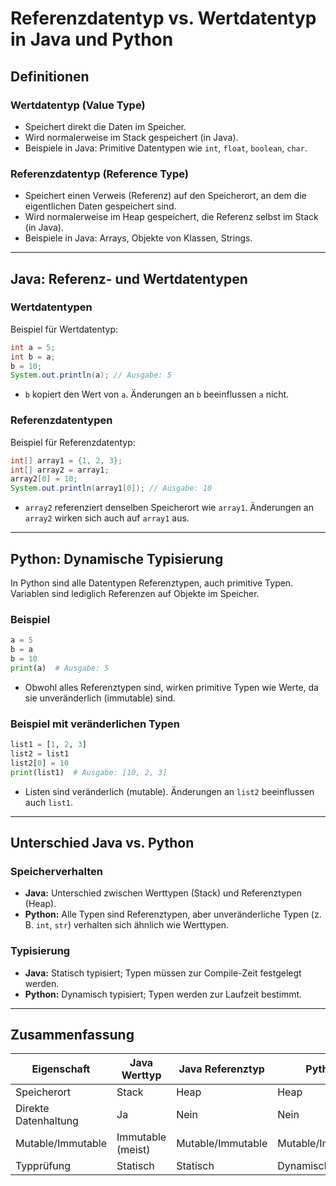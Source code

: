 # Referenzdatentyp vs. Wertdatentyp in Java und Python

## Definitionen

### Wertdatentyp (Value Type)
- Speichert direkt die Daten im Speicher.
- Wird normalerweise im Stack gespeichert (in Java).
- Beispiele in Java: Primitive Datentypen wie `int`, `float`, `boolean`, `char`.

### Referenzdatentyp (Reference Type)
- Speichert einen Verweis (Referenz) auf den Speicherort, an dem die eigentlichen Daten gespeichert sind.
- Wird normalerweise im Heap gespeichert, die Referenz selbst im Stack (in Java).
- Beispiele in Java: Arrays, Objekte von Klassen, Strings.

---

## Java: Referenz- und Wertdatentypen

### Wertdatentypen

Beispiel für Wertdatentyp:
```java
int a = 5;
int b = a;
b = 10;
System.out.println(a); // Ausgabe: 5
```
- `b` kopiert den Wert von `a`. Änderungen an `b` beeinflussen `a` nicht.

### Referenzdatentypen

Beispiel für Referenzdatentyp:
```java
int[] array1 = {1, 2, 3};
int[] array2 = array1;
array2[0] = 10;
System.out.println(array1[0]); // Ausgabe: 10
```
- `array2` referenziert denselben Speicherort wie `array1`. Änderungen an `array2` wirken sich auch auf `array1` aus.

---

## Python: Dynamische Typisierung

In Python sind alle Datentypen Referenztypen, auch primitive Typen. Variablen sind lediglich Referenzen auf Objekte im Speicher.

### Beispiel
```python
a = 5
b = a
b = 10
print(a)  # Ausgabe: 5
```
- Obwohl alles Referenztypen sind, wirken primitive Typen wie Werte, da sie unveränderlich (immutable) sind.

### Beispiel mit veränderlichen Typen
```python
list1 = [1, 2, 3]
list2 = list1
list2[0] = 10
print(list1)  # Ausgabe: [10, 2, 3]
```
- Listen sind veränderlich (mutable). Änderungen an `list2` beeinflussen auch `list1`.

---

## Unterschied Java vs. Python

### Speicherverhalten
- **Java:** Unterschied zwischen Werttypen (Stack) und Referenztypen (Heap).
- **Python:** Alle Typen sind Referenztypen, aber unveränderliche Typen (z. B. `int`, `str`) verhalten sich ähnlich wie Werttypen.

### Typisierung
- **Java:** Statisch typisiert; Typen müssen zur Compile-Zeit festgelegt werden.
- **Python:** Dynamisch typisiert; Typen werden zur Laufzeit bestimmt.

---

## Zusammenfassung
| Eigenschaft            | Java Werttyp       | Java Referenztyp | Python              |
|------------------------|--------------------|------------------|---------------------|
| Speicherort            | Stack             | Heap             | Heap                |
| Direkte Datenhaltung   | Ja                | Nein             | Nein                |
| Mutable/Immutable      | Immutable (meist) | Mutable/Immutable| Mutable/Immutable   |
| Typprüfung             | Statisch          | Statisch         | Dynamisch           |
